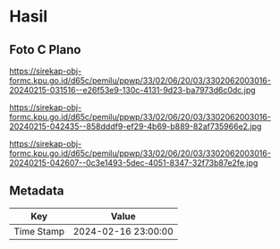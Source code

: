 # Hasil

## Foto C Plano

https://sirekap-obj-formc.kpu.go.id/d65c/pemilu/ppwp/33/02/06/20/03/3302062003016-20240215-031516--e26f53e9-130c-4131-9d23-ba7973d6c0dc.jpg

https://sirekap-obj-formc.kpu.go.id/d65c/pemilu/ppwp/33/02/06/20/03/3302062003016-20240215-042435--858dddf9-ef29-4b69-b889-82af735966e2.jpg

https://sirekap-obj-formc.kpu.go.id/d65c/pemilu/ppwp/33/02/06/20/03/3302062003016-20240215-042607--0c3e1493-5dec-4051-8347-32f73b87e2fe.jpg


## Metadata

| Key        | Value               |
| ---------- | ------------------- |
| Time Stamp | 2024-02-16 23:00:00 |



